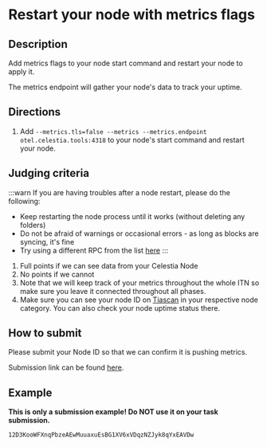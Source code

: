 # Restart your node with metrics flags

## Description

Add metrics flags to your node start command
and restart your node to apply it.

The metrics endpoint will gather your node's data
to track your uptime.

## Directions

1. Add `--metrics.tls=false --metrics --metrics.endpoint otel.celestia.tools:4318`
  to your node's start command and restart your node.

## Judging criteria

:::warn
If you are having troubles after a node
restart, please do the following:

- Keep restarting the node process until
  it works (without deleting any folders)
- Do not be afraid of warnings or occasional
  errors - as long as blocks are syncing, it's fine
- Try using a different RPC from the list [here](https://docs.celestia.org/nodes/blockspace-race/#rpc-endpoints)
:::

1. Full points if we can see data from your Celestia Node
2. No points if we cannot
3. Note that we will keep track of your metrics throughout the whole
  ITN so make sure you leave it connected throughout all phases.
4. Make sure you can see your node ID on [Tiascan](https://tiascan.com) in
  your respective node category. You can also check your node uptime
  status there.

## How to submit

Please submit your Node ID so that we can confirm it is pushing metrics.

Submission link can be found [here](https://celestia.knack.com/theblockspacerace#testnet-portal).

## Example

**This is only a submission example! Do NOT use it on your task submission.**

`12D3KooWFXnqPbzeAEwMuuaxuEsBG1XV6xVDqzNZJyk8qYxEAVDw`
